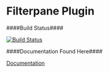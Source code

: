 Filterpane Plugin
=================

####Build Status####

[![Build Status](https://travis-ci.org/Grails-Plugin-Consortium/grails-filterpane.png?branch=master)](https://travis-ci.org/Grails-Plugin-Consortium/grails-filterpane)

####Documentation Found Here####

[Documentation](http://grails-plugin-consortium.github.io/grails-filterpane/)